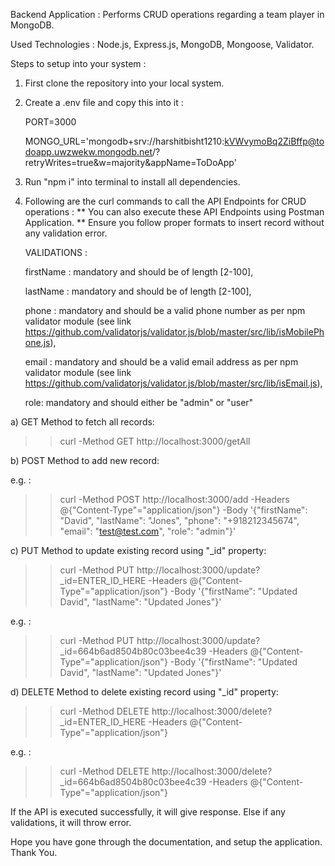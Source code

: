 Backend Application : Performs CRUD operations regarding a team player in MongoDB.

Used Technologies : Node.js, Express.js, MongoDB, Mongoose, Validator. 

Steps to setup into your system :

1. First clone the repository into your local system.
2. Create a .env file and copy this into it :

      PORT=3000

      MONGO_URL='mongodb+srv://harshitbisht1210:kVWvymoBq2ZiBffp@todoapp.uwzwekw.mongodb.net/?retryWrites=true&w=majority&appName=ToDoApp'

4. Run "npm i" into terminal to install all dependencies.
5. Following are the curl commands to call the API Endpoints for CRUD operations :
   ** You can also execute these API Endpoints using Postman Application.
   ** Ensure you follow proper formats to insert record without any validation error.

   VALIDATIONS :

   firstName : mandatory and should be of length [2-100],

   lastName : mandatory and should be of length [2-100],

   phone : mandatory and should be a valid phone number as per npm validator module (see link https://github.com/validatorjs/validator.js/blob/master/src/lib/isMobilePhone.js),

   email : mandatory and should be a valid email address as per npm validator module (see link https://github.com/validatorjs/validator.js/blob/master/src/lib/isEmail.js),

   role: mandatory and should either be "admin" or "user"

a) GET Method to fetch all records:

 >> curl -Method GET http://localhost:3000/getAll

b) POST Method to add new record:

e.g. : 

 >> curl -Method POST http://localhost:3000/add -Headers @{"Content-Type"="application/json"} -Body '{"firstName": "David", "lastName": "Jones", "phone": "+918212345674", "email": "test@test.com", "role": "admin"}'

c) PUT Method to update existing record using "_id" property:

 >> curl -Method PUT http://localhost:3000/update?_id=ENTER_ID_HERE -Headers @{"Content-Type"="application/json"} -Body '{"firstName": "Updated David", "lastName": "Updated Jones"}'

e.g. : 

 >> curl -Method PUT http://localhost:3000/update?_id=664b6ad8504b80c03bee4c39 -Headers @{"Content-Type"="application/json"} -Body '{"firstName": "Updated David", "lastName": "Updated Jones"}'

d) DELETE Method to delete existing record using "_id" property:

 >> curl -Method DELETE http://localhost:3000/delete?_id=ENTER_ID_HERE -Headers @{"Content-Type"="application/json"}

e.g. : 

 >> curl -Method DELETE http://localhost:3000/delete?_id=664b6ad8504b80c03bee4c39 -Headers @{"Content-Type"="application/json"}

If the API is executed successfully, it will give response. Else if any validations, it will throw error.

Hope you have gone through the documentation, and setup the application.
Thank You.

